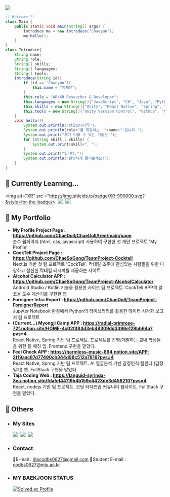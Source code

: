 <img src="https://capsule-render.vercel.app/api?type=rounded&color=auto&height=180&section=header&text=Chaeyun's%20GitHub&fontSize=90" />

```java
// Welcome!!!
class Main {
    public static void main(String[] args) {
        Introduce me = new Introduce("Chaeyun");
        me.hello();
    }
}
class Introduce{
    String name;
    String role;
    String[] skills;
    String[] languages;
    String[] tools;
    Introduce(String id){
        if (id == "Chaeyun"){
            this.name = "임채윤";
        }
        this.role = "AR/XR Reseacher & Developer";
        this.languages = new String[]{"JavaScript", "C#", "Java", "Python", "C++", "Kotlin", "HTML", "CSS"};
        this.skills = new String[]{"Unity", "React Native", "Spring", "REST API", "Android", "Next.js"};
        this.tools = new String[]{"Unity Version Control", "Github", "Notion", "Figma", "Postman", "Netlify", "Visual Studio", "VsCode", "IntelliJ"};
    }
    void hello(){
        System.out.println("반갑습니다🖐️");
        System.out.println(role+"를 희망하는 '"+name+"'입니다.");
        System.out.print("제가 다룰 수 있는 기술은 ");
        for (String skill : skills) {
            System.out.print(skill+", ");
        }
        System.out.print("입니다.");
        System.out.println("편안하게 둘러보세요!");
    }
}
```

## 📖 Currently Learning...  
<img alt="XR" src ="https://img.shields.io/badge/XR-990000.svg?&style=for-the-badge/> &nbsp;<img src="https://img.shields.io/badge/UNITY-222324?style=for-the-badge&logo=Unity&logoColor=white"/> &nbsp;<img src="https://img.shields.io/badge/REACT%20NATIVE-61DAFB?style=for-the-badge&logo=react&logoColor=white"/>
<!--여기는 아이콘 보관소
Three.js : <img src="https://img.shields.io/badge/THREE.JS-000000?style=for-the-badge&logo=Three.js&logoColor=white"/>
Android Studio : <img src="https://img.shields.io/badge/Android%20Studio-3DDC84?style=for-the-badge&logo=Android%20Studio&logoColor=white">  
Java : <img src="https://img.shields.io/badge/JAVA-007396?style=for-the-badge&logo=java&logoColor=white">
Unity : <img src="https://img.shields.io/badge/UNITY-222324?style=for-the-badge&logo=Unity&logoColor=white"/>
Kotlin : <img src="https://img.shields.io/badge/KOTLIN-7F52FF?style=for-the-badge&logo=Kotlin&logoColor=white"/>
C# : <img src="https://img.shields.io/badge/C Sharp-239120?style=flat&logo=Csharp&logoColor=white"/>
Spring : <img src="https://img.shields.io/badge/SPRING-6DB33F?style=flat&logo=Spring&logoColor=white"/>
Js : <img src="https://img.shields.io/badge/JS-F7DF1E?style=flat&logo=Javascript&logoColor=white"/>
C : <img src="https://img.shields.io/badge/C-A8B9CCF?style=flat&logo=C&logoColor=white"/> 
React : <img src="https://img.shields.io/badge/REACT-61DAFB?style=for-the-badge&logo=react&logoColor=black"/>
Next.js : <img alt="Next.js" src ="https://img.shields.io/badge/Next.js-000000.svg?&style=for-the-badge&logo=Next.js&logoColor=white"/> &nbsp;
WebXR : <img alt="WebXR" src ="https://img.shields.io/badge/WebXR-990000.svg?&style=for-the-badge&logo=mdnwebdocs&logoColor=white"/> 
-->

## 🌱 My Portfolio
- **My Profile Project Page : https://github.com/ChaeDoll/ChaeDoll/tree/main/page**  
  순수 웹페이지 (html, css, javascript) 사용하여 구현한 첫 개인 프로젝트 'My Profile'
- **CockTell Project Page : https://github.com/ChaeSoGong/TeamProject-Cocktell**  
  Next.js 기반 첫 팀 프로젝트 'CockTell'.  칵테일 조주에 관심있는 사람들을 위한 다양하고 참신한 칵테일 레시피를 제공하는 사이트
- **Alcohol Calculator APP : https://github.com/ChaeSoGong/TeamProject-AlcoholCalculator**  
  Android Studio / Kotlin 기술을 활용한 사이드 팀 프로젝트. CockTell APP의 알코올 도수 계산기를 구현한 앱
- **Foreigner Infra Report : https://github.com/ChaeDoll/TeamProject-ForeignerReport**  
  Jupyter Notebook 환경에서 Python의 라이브러리를 활용한 데이터 시각화 보고서 팀 프로젝트
- **(Current...) Myongji Camp APP : https://radial-primrose-72f.notion.site/HOME-4c02f484d3eb49309dd3396e129bb64a?pvs=4**  
  React Native, Spring 기반 팀 프로젝트. 프로젝트를 진행/개발하는 교내 학생들을 위한 팀 매칭 앱. Frontend 구현을 맡았다.
- **Feel Check APP : https://harmless-music-694.notion.site/APP-2f19aac87d77490cb344d98c512a7816?pvs=4**  
  React Native, Spring 기반 팀 프로젝트. AI 얼굴분석 기반 감정인식 캘린더 (감정일기) 앱. FullStack 구현을 맡았다.
- **Taja Coding Web : https://languid-syringa-3ea.notion.site/fdafef44119b4b159c4423de3d458210?pvs=4**  
  React, nodejs 기반 팀 프로젝트. 코딩 타자연습 커뮤니티 웹사이트. FullStack 구현을 맡았다.

## 📄 Others
- ### My Sites  
  <a href="https://blog.naver.com/codbs0627" target="_blank"><img src="https://img.shields.io/badge/blog-03C75A?style=flat&logo=Naver&logoColor=white"/></a> &nbsp;<a href="https://chaedoll.github.io/ChaeDoll/page/" target="_blank"><img src="https://img.shields.io/badge/Profile-06AC38?style=flat&logo=PagerDuty&logoColor=white"/></a> &nbsp;<a href="https://cocktellchaesogong.netlify.app/" target="_blank"><img src="https://img.shields.io/badge/CockTell Web Site-E61845?style=flat&logoColor=white"/></a>  
- ### Contact  
  📧E-mail : dlacodbs0627@gmail.com
  🏫Student E-mail : codbs0627@mju.ac.kr
- ### MY BAEKJOON STATUS  
  [![Solved.ac Profile](http://mazassumnida.wtf/api/v2/generate_badge?boj=dlacodbs0627)](https://solved.ac/dlacodbs0627/)

<!--
**ChaeDoll/ChaeDoll** is a ✨ _special_ ✨ repository because its `README.md` (this file) appears on your GitHub profile.

Here are some ideas to get you started:

- 🔭 I’m currently working on ...
- 🌱 I’m currently learning ...
- 👯 I’m looking to collaborate on ...
- 🤔 I’m looking for help with ...
- 💬 Ask me about ...
- 📫 How to reach me: ...
- 😄 Pronouns: ...
- ⚡ Fun fact: ...
-->
